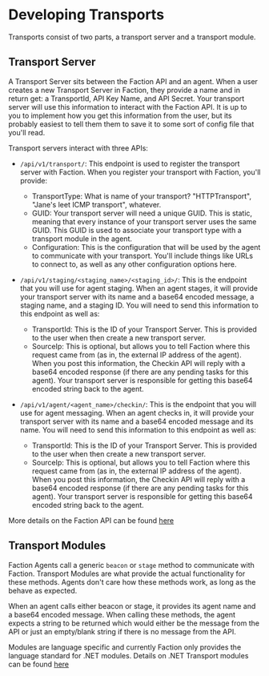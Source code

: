 # Developing Transports
Transports consist of two parts, a transport server and a transport module.

## Transport Server
A Transport Server sits between the Faction API and an agent. When a user creates a new Transport Server in Faction, they provide a name and in return get: a TransportId, API Key Name, and API Secret. Your transport server will use this information to interact with the Faction API. It is up to you to implement how you get this information from the user, but its probably easiest to tell them them to save it to some sort of config file that you'll read.

Transport servers interact with three APIs:

* `/api/v1/transport/`: This endpoint is used to register the transport server with Faction. When you register your transport with Faction, you'll provide:
  - TransportType: What is name of your transport? "HTTPTransport", "Jane's leet ICMP transport", whatever.
  - GUID: Your transport server will need a unique GUID. This is static, meaning that every instance of your transport server uses the same GUID. This GUID is used to associate your transport type with a transport module in the agent.
  - Configuration: This is the configuration that will be used by the agent to communicate with your transport. You'll include things like URLs to connect to, as well as any other configuration options here.

* `/api/v1/staging/<staging_name>/<staging_id>/`: This is the endpoint that you will use for agent staging. When an agent stages, it will provide your transport server with its name and a base64 encoded message, a staging name, and a staging ID. You will need to send this information to this endpoint as well as:
  - TransportId: This is the ID of your Transport Server. This is provided to the user when then create a new transport server.
  - SourceIp: This is optional, but allows you to tell Faction where this request came from (as in, the external IP address of the agent).
When you post this information, the Checkin API will reply with a base64 encoded response (if there are any pending tasks for this agent). Your transport server is responsible for getting this base64 encoded string back to the agent.

* `/api/v1/agent/<agent_name>/checkin/`: This is the endpoint that you will use for agent messaging. When an agent checks in, it will provide your transport server with its name and a base64 encoded message and its name. You will need to send this information to this endpoint as well as:
  - TransportId: This is the ID of your Transport Server. This is provided to the user when then create a new transport server.
  - SourceIp: This is optional, but allows you to tell Faction where this request came from (as in, the external IP address of the agent).
When you post this information, the Checkin API will reply with a base64 encoded response (if there are any pending tasks for this agent). Your transport server is responsible for getting this base64 encoded string back to the agent.

More details on the Faction API can be found [here](/docs/development/api/)

## Transport Modules
Faction Agents call a generic `beacon` or `stage` method to communicate with Faction. Transport Modules are what provide the actual functionality for these methods. Agents don't care how these methods work, as long as the behave as expected.

When an agent calls either beacon or stage, it provides its agent name and a base64 encoded message. When calling these methods, the agent expects a string to be returned which would either be the message from the API or just an empty/blank string if there is no message from the API.

Modules are language specific and currently Faction only provides the language standard for .NET modules. Details on .NET Transport modules can be found [here](/docs/development/modules/dotnet/)


